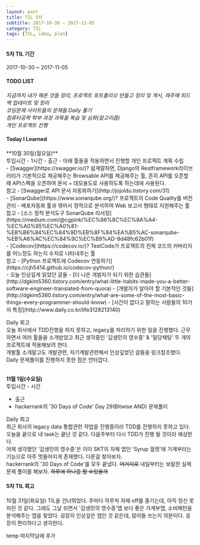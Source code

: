 ```yaml
---
layout: post
title: TIL 5차
subtitle: 2017-10-30 ~ 2017-11-05
category: TIL
tags: [TIL, idea, plan]
---
```

<h4>5차 TIL 기간</h4>
2017-10-30 ~ 2017-11-05

<h4>TODO LIST</h4>
<i class="fa fa-square-o" aria-hidden="true"> 지금까지 내가 해온 것들 정리, 프로젝트 포트폴리오 만들고 정리 및 게시, 레주메 피드백 업데이트 및 정리</i><br/>
<i class="fa fa-check-square-o" aria-hidden="true"> 코딩문제 사이트들의 문제들 Daily 풀기</i><br/>
<i class="fa fa-square-o" aria-hidden="true"> 컴퓨터공학 학부 과정 과목들 복습 및 심화(알고리즘)</i><br/>
<i class="fa fa-square-o" aria-hidden="true"> 개인 프로젝트 진행</i><br/>

<h4>Today I Learned</h4>
**10월 30일(월요일)**<br/>
투입시간 - 1시간
- 출근
- 아래 툴들을 적용하면서 진행할 개인 프로젝트 계획 수립<br/>
- [Swagger](https://swagger.io/)?
쉽게말하면, Django의 Restframework라이브러리가 기본적으로 제공해주는 Browsable API를 제공해주는 툴, 흔히 API를 오픈할 때 API스펙을 오픈하여 문서 + 데모용도로 사용하도록 하는데에 사용된다.<br/>
참고 - [Swagger로 API 문서 자동화하기](http://jojoldu.tistory.com/31)<br/>
- [SonarQube](https://www.sonarqube.org/)? 프로젝트의 Code Quality를 버전관리 - 배포자동화 툴과 엮어서 정적으로 분석하여 Web 보고서 형태로 지원해주는 툴<br/>
참고 - [소스 정적 분석도구 SonarQube 리서칭](https://medium.com/@cgpink/%EC%86%8C%EC%8A%A4-%EC%A0%95%EC%A0%81-%EB%B6%84%EC%84%9D%EB%8F%84%EA%B5%AC-sonarqube-%EB%A6%AC%EC%84%9C%EC%B9%AD-9d48fc62b01f)<br/>
- [Codecov](https://codecov.io/)? TestCode가 프로젝트의 전체 코드의 커버리지를 어느정도 하는지 수치로 나타내주는 툴<br/>
참고 - [Python 프로젝트에 Codecov 연동하기](https://cjh5414.github.io/codecov-python/)<br/>
- 오늘 인상깊게 읽었던 글들
- [더 나은 개발자가 되기 위한 습관들](http://dgkim5360.tistory.com/entry/what-little-habits-made-you-a-better-software-engineer-translated-from-quora)
- [개발자가 알아야 할 기본적인 것들](http://dgkim5360.tistory.com/entry/what-are-some-of-the-most-basic-things-every-programmer-should-know)
- [시간이 없다고 말하는 사람들의 10가지 특징](http://www.daily.co.kr/life3128213140)

Daily 회고<br/>
오늘 회사에서 TDD진행을 하지 못하고, legacy를 처리하기 위한 일을 진행했다. 근무하면서 여러 툴들을 소개받았고 최근 생각중인 '김생민의 영수증' & '밀당채팅' 두 개의 프로젝트에 적용해보려 한다.<br/>
개발툴 소개말고도 개발관련, 자기계발관련해서 인상깊었던 글들을 링크참조했다. Daily 문제풀이를 진행하지 못한 점은 안타깝다. 

<br/>**11월 1일(수요일)**<br/>
투입시간 - 시간
- 출근
- hackerrank의 '30 Days of Code' Day 29(Bitwise AND) 문제풀이

Daily 회고<br/>
최근 회사의 legacy data 통합관련 작업을 진행중이라 TDD를 진행하지 못하고 있다. 오늘을 끝으로 내 task는 끝난 것 같다. 다음주부터 다시 TDD가 진행 될 것이라 예상한다.<br/>
어제 생각했던 '김생민의 영수증'은 이미 SKT의 자체 앱인 'Syrup 월렛'에 가계부라는 기능으로 아주 멋들어지게 존재했다. 다른걸 찾아보자.<br/>
hackerrank의 '30 Days of Code'를 모두 끝냈다. ~~어거지로~~ 내일부터는 보람찬 실제 문제 풀이를 해보자. ~~하루에 하나를 할 수있을까~~

<h4>5차 TIL 회고</h4>
10월 31일(화요일) TIL을 건너뛰었다. 주마다 하루씩 자체 off를 즐기는데, 아직 정신 못차린 것 같다. 그래도 그날 쉬면서 '김생민의 영수증'앱 보다 좋은
가계부앱, 소비패턴을 분석해주는 앱을 찾았다. 굉장히 인상깊은 앱인 것 같은데, 많이들 쓰는지 의문이다. 굉장히 편리하다고 생각한다.

temp 마지막날에 추가